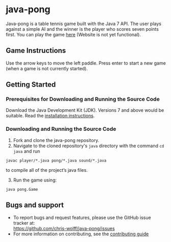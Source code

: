 java-pong 
======
Java-pong is a table tennis game built with the Java 7 API. The user plays against a simple AI and the winner is the player who scores seven points first. You can play the game [here](cool-free-games.com/java-pong) (Website is not yet functional).

## Game Instructions

Use the arrow keys to move the left paddle.
Press enter to start a new game (when a game is not currently started). 

## Getting Started

### Prerequisites for Downloading and Running the Source Code

Download the Java Development Kit (JDK). Versions 7 and above would be suitable. Read the [installation instructions](http://www.oracle.com/technetwork/java/javase/downloads/index.html). 

### Downloading and Running the Source Code

1. Fork and clone the java-pong repository.
2. Navigate to the cloned repository's `java` directory with the command `cd java` and run 
~~~
javac player/*.java pong/*.java sound/*.java
~~~
   to compile all of the project’s java files. 

3. Run the game using:
~~~
java pong.Game
~~~

## Bugs and support
* To report bugs and request features, please use the GitHub issue tracker at:
<br /> https://github.com/chris-wolff/java-pong/issues
* For more information on contributing, see the [contributing guide](https://github.com/chris-wolff/java-pong/blob/master/CONTRIBUTING.md)
